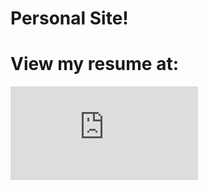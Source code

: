 # Personal Site!


# View my resume at:
![screenshot](https://raw.githubusercontent.com/serolfy/serolfy.github.io/master/img/services/Yair%20Flores%20Resumee.pdf)
